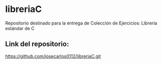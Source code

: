 # libreriaC
Repositorio destinado para la entrega de Colección de Ejercicios: Librería estándar de C
## Link del repositorio:
https://github.com/josecarlos0112/libreriaC.git
